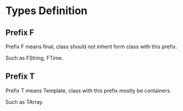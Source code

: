 # Types Definition

## Prefix F

Prefix F means final, class should not inherit form class with this prefix.

Such as FString, FTime.

## Prefix T  

Prefix T means Template, class with this prefix mostly be containers.

Such as TArray.